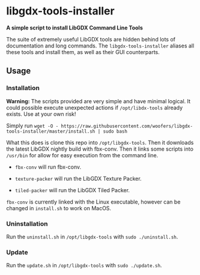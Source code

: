 # libgdx-tools-installer

**A simple script to install LibGDX Command Line Tools**

The suite of extremely useful LibGDX tools are hidden behind lots of documentation and long commands.  The `libgdx-tools-installer` aliases all these tools and install them, as well as their GUI counterparts.

## Usage

### Installation

**Warning:** The scripts provided are very simple and have minimal logical.  It could possible execute unexpected actions if `/opt/libdx-tools` already exists. Use at your own risk!

Simply run `wget -O - https://raw.githubusercontent.com/woofers/libgdx-tools-installer/master/install.sh | sudo bash`

What this does is clone this repo into `/opt/libgdx-tools`.  Then it downloads the latest LibGDX nightly build with fbx-conv.  Then it links some scripts into `/usr/bin` for allow for easy execution from the command line.

-   `fbx-conv` will run fbx-conv.

-   `texture-packer` will run the LibGDX Texture Packer.

-   `tiled-packer` will run the LibGDX Tiled Packer.

`fbx-conv` is currently linked with the Linux executable, however can be changed in `install.sh` to work on MacOS.

### Uninstallation

Run the `uninstall.sh` in `/opt/libgdx-tools` with `sudo ./uninstall.sh`.

### Update

Run the `update.sh` in `/opt/libgdx-tools` with `sudo ./update.sh`.

